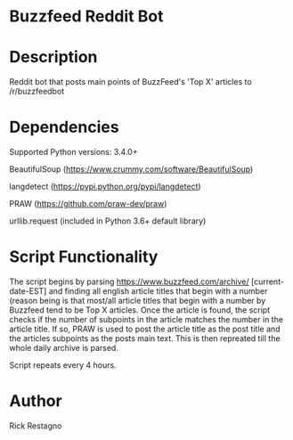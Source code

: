 Buzzfeed Reddit Bot
=========================

Description
===========

Reddit bot that posts main points of BuzzFeed's 'Top X' articles to /r/buzzfeedbot


Dependencies
=================
Supported Python versions: 3.4.0+ 

BeautifulSoup (https://www.crummy.com/software/BeautifulSoup)

langdetect (https://pypi.python.org/pypi/langdetect)

PRAW (https://github.com/praw-dev/praw)

urllib.request (included in Python 3.6+ default library)


Script Functionality
=====================

The script begins by parsing https://www.buzzfeed.com/archive/ [current-date-EST] and finding all english article titles that begin with a number (reason being is that most/all article titles that begin with a number by Buzzfeed tend to be Top X articles. Once the article is found, the script checks if the number of subpoints in the article matches the number in the article title. If so, PRAW is used to post the article title as the post title and the articles subpoints as the posts main text. This is then repreated till the whole daily archive is parsed.

Script repeats every 4 hours.


Author
==============
Rick Restagno
